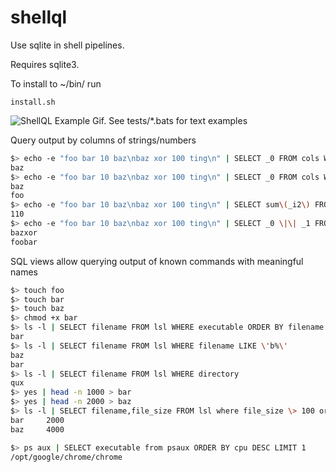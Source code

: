 # shellql

Use sqlite in shell pipelines.

Requires sqlite3.

To install to ~/bin/ run 

```install.sh``` 


![ShellQL Example Gif. See tests/*.bats for text examples](https://benjiweber.co.uk/b/shellql.gif)


Query output by columns of strings/numbers

```bash
$> echo -e "foo bar 10 baz\nbaz xor 100 ting\n" | SELECT _0 FROM cols WHERE _i2 \> 18
baz
$> echo -e "foo bar 10 baz\nbaz xor 100 ting\n" | SELECT _0 FROM cols WHERE _i2 \> 8
baz
foo
$> echo -e "foo bar 10 baz\nbaz xor 100 ting\n" | SELECT sum\(_i2\) FROM cols
110
$> echo -e "foo bar 10 baz\nbaz xor 100 ting\n" | SELECT _0 \|\| _1 FROM cols
bazxor
foobar
```

SQL views allow querying output of known commands with meaningful names

```bash
$> touch foo
$> touch bar
$> touch baz
$> chmod +x bar
$> ls -l | SELECT filename FROM lsl WHERE executable ORDER BY filename DESC
bar
$> ls -l | SELECT filename FROM lsl WHERE filename LIKE \'b%\'
baz
bar
$> ls -l | SELECT filename FROM lsl WHERE directory
qux
$> yes | head -n 1000 > bar
$> yes | head -n 2000 > baz
$> ls -l | SELECT filename,file_size FROM lsl where file_size \> 100 order by filename
bar     2000
baz     4000
```

```bash
$> ps aux | SELECT executable from psaux ORDER BY cpu DESC LIMIT 1
/opt/google/chrome/chrome

```


